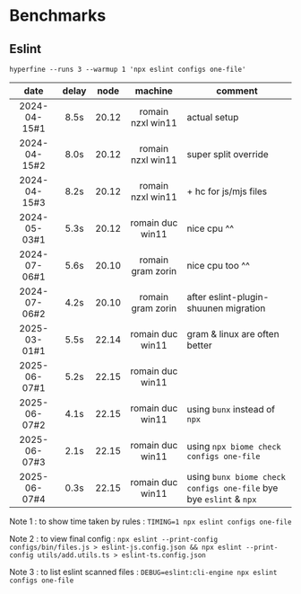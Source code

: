 # Benchmarks

## Eslint

`hyperfine --runs 3 --warmup 1 'npx eslint configs one-file'`

|     date     | delay | node  |      machine      | comment                                                            |
| :----------: | :---: | :---: | :---------------: | ------------------------------------------------------------------ |
| 2024-04-15#1 | 8.5s  | 20.12 | romain nzxl win11 | actual setup                                                       |
| 2024-04-15#2 | 8.0s  | 20.12 | romain nzxl win11 | super split override                                               |
| 2024-04-15#3 | 8.2s  | 20.12 | romain nzxl win11 | + hc for js/mjs files                                              |
| 2024-05-03#1 | 5.3s  | 20.12 | romain duc win11  | nice cpu ^^                                                        |
| 2024-07-06#1 | 5.6s  | 20.10 | romain gram zorin | nice cpu too ^^                                                    |
| 2024-07-06#2 | 4.2s  | 20.10 | romain gram zorin | after eslint-plugin-shuunen migration                              |
| 2025-03-01#1 | 5.5s  | 22.14 | romain duc win11  | gram & linux are often better                                      |
| 2025-06-07#1 | 5.2s  | 22.15 | romain duc win11  |                                                                    |
| 2025-06-07#2 | 4.1s  | 22.15 | romain duc win11  | using `bunx` instead of `npx`                                      |
| 2025-06-07#3 | 2.1s  | 22.15 | romain duc win11  | using `npx biome check configs one-file`                           |
| 2025-06-07#4 | 0.3s  | 22.15 | romain duc win11  | using `bunx biome check configs one-file` bye bye `eslint` & `npx` |

Note 1 : to show time taken by rules : `TIMING=1 npx eslint configs one-file`

Note 2 : to view final config : `npx eslint --print-config configs/bin/files.js > eslint-js.config.json && npx eslint --print-config utils/add.utils.ts > eslint-ts.config.json`

Note 3 : to list eslint scanned files : `DEBUG=eslint:cli-engine npx eslint configs one-file`
